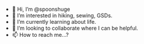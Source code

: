 - 👋 Hi, I’m @spoonshuge
- 👀 I’m interested in hiking, sewing, GSDs.
- 🌱 I’m currently learning about life.
- 💞️ I’m looking to collaborate where I can be helpful.
- 📫 How to reach me...?

<!---
spoonshuge/spoonshuge is a ✨ special ✨ repository because its `README.md` (this file) appears on your GitHub profile.
You can click the Preview link to take a look at your changes.
--->
